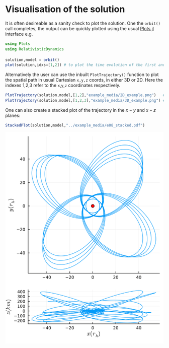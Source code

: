 # Visualisation of the solution
It is often desireable as a sanity check to plot the solution. One the `orbit()` call completes, the output can be quickly plotted using the usual [Plots.jl](https://docs.juliaplots.org/stable/) interface e.g.

```julia
using Plots
using RelativisticDynamics

solution,model = orbit()  
plot(solution,idxs=[1,2]) # to plot the time evolution of the first and second variables, in this case t and r 
```

Alternatively the user can use the inbuilt `PlotTrajectory()` function to plot the spatial path in usual Cartesian `x,y,z` coords, in either 3D or 2D. Here the indexes 1,2,3 refer to the `x`,`y`,`z` coordinates respectively. 

```julia
PlotTrajectory(solution,model,[1,2],"example_media/2D_example.png")   # Plot a 2D example, save to example_media/2D_example.png
PlotTrajectory(solution,model,[1,2,3],"example_media/3D_example.png") # Plot a 3D example, save to example_media/2D_example.png
```


One can also create a stacked plot of the trajectory in the $x-y$ and $x-z$ planes:
```julia
StackedPlot(solution,model,"../example_media/e08_stacked.pdf")
```


![image](example_media/e08_stacked.png)
